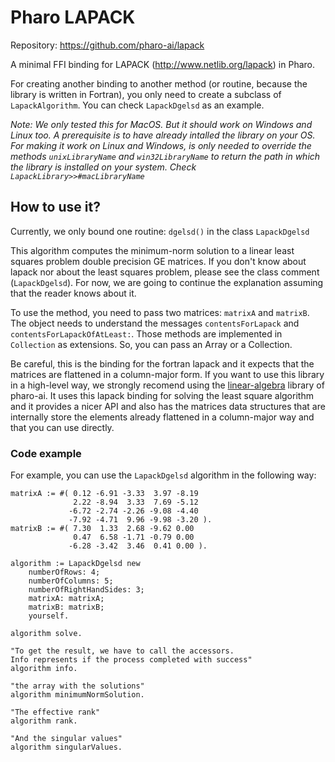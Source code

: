# Pharo LAPACK

Repository: https://github.com/pharo-ai/lapack

A minimal FFI binding for LAPACK (http://www.netlib.org/lapack) in Pharo.

For creating another binding to another method (or routine, because the library is written in Fortran), you only need to create a subclass of `LapackAlgorithm`. You can check `LapackDgelsd` as an example. 

_Note: We only tested this for MacOS. But it should work on Windows and Linux too. A prerequisite is to have already intalled the library on your OS. For making it work on Linux and Windows, is only needed to override the methods `unixLibraryName` and `win32LibraryName` to return the path in which the library is installed on your system. Check `LapackLibrary>>#macLibraryName`_

## How to use it?

Currently, we only bound one routine: `dgelsd()` in the class `LapackDgelsd`

This algorithm computes the minimum-norm solution to a linear least squares problem double precision GE matrices. If you don't know about lapack nor about the least squares problem, please see the class comment (`LapackDgelsd`). For now, we are going to continue the explanation assuming that the reader knows about it.

To use the method, you need to pass two matrices: `matrixA` and `matrixB`. The object needs to understand the messages `contentsForLapack` and `contentsForLapackOfAtLeast:`. Those methods are implemented in `Collection` as extensions. So, you can pass an Array or a Collection.

Be careful, this is the binding for the fortran lapack and it expects that the matrices are flattened in a column-major form. If you want to use this library in a high-level way, we strongly recomend using the [linear-algebra](https://github.com/pharo-ai/linear-algebra) library of pharo-ai. It uses this lapack binding for solving the least square algorithm and it provides a nicer API and also has the matrices data structures that are internally store the elements already flattened in a column-major way and that you can use directly.

### Code example

For example, you can use the `LapackDgelsd` algorithm in the following way:

```st
matrixA := #( 0.12 -6.91 -3.33  3.97 -8.19
              2.22 -8.94  3.33  7.69 -5.12
             -6.72 -2.74 -2.26 -9.08 -4.40
             -7.92 -4.71  9.96 -9.98 -3.20 ).
matrixB := #( 7.30  1.33  2.68 -9.62 0.00
              0.47  6.58 -1.71 -0.79 0.00
             -6.28 -3.42  3.46  0.41 0.00 ).

algorithm := LapackDgelsd new
    numberOfRows: 4;
    numberOfColumns: 5;
    numberOfRightHandSides: 3;
    matrixA: matrixA;
    matrixB: matrixB;
    yourself.

algorithm solve.

"To get the result, we have to call the accessors.
Info represents if the process completed with success"
algorithm info.

"the array with the solutions"
algorithm minimumNormSolution.

"The effective rank"
algorithm rank.

"And the singular values"
algorithm singularValues.
```
